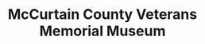 ---
layout: repo
title: "McCurtain County Veterans Memorial Museum"
id: 24402
permalink: repos/24402/
---